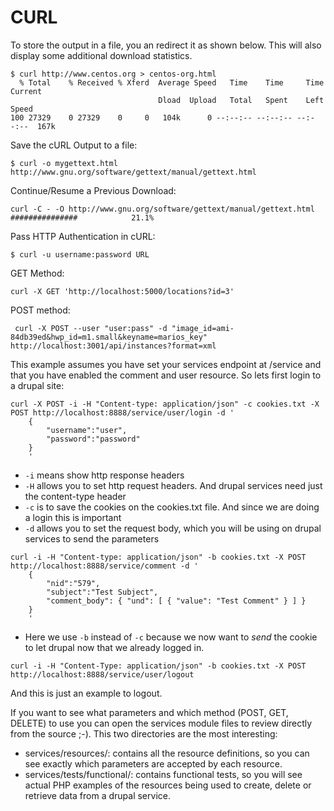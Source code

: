 # CURL

To store the output in a file, you an redirect it as shown below. This will also display some additional download statistics.

```text
$ curl http://www.centos.org > centos-org.html
  % Total    % Received % Xferd  Average Speed   Time    Time     Time  Current
                                 Dload  Upload   Total   Spent    Left  Speed
100 27329    0 27329    0     0   104k      0 --:--:-- --:--:-- --:--:--  167k
```

Save the cURL Output to a file:

```text
$ curl -o mygettext.html http://www.gnu.org/software/gettext/manual/gettext.html
```

Continue/Resume a Previous Download:

```text
curl -C - -O http://www.gnu.org/software/gettext/manual/gettext.html
###############            21.1%
```

Pass HTTP Authentication in cURL:

```text
$ curl -u username:password URL
```

GET Method:

```text
curl -X GET 'http://localhost:5000/locations?id=3'
```

POST method:

```text
 curl -X POST --user "user:pass" -d "image_id=ami-84db39ed&hwp_id=m1.small&keyname=marios_key"  http://localhost:3001/api/instances?format=xml
```

This example assumes you have set your services endpoint at /service and that you have enabled the comment and user resource. So lets first login to a drupal site:

```text
curl -X POST -i -H "Content-type: application/json" -c cookies.txt -X POST http://localhost:8888/service/user/login -d '
    {
        "username":"user",
        "password":"password"
    }
    '
```

* `-i` means show http response headers
* `-H` allows you to set http request headers. And drupal services need just the content-type header
* `-c` is to save the cookies on the cookies.txt file. And since we are doing a login this is important
* `-d` allows you to set the request body, which you will be using on drupal services to send the parameters

```text
curl -i -H "Content-type: application/json" -b cookies.txt -X POST http://localhost:8888/service/comment -d '
    {
        "nid":"579",
        "subject":"Test Subject",
        "comment_body": { "und": [ { "value": "Test Comment" } ] }
    }
    '
```

* Here we use `-b` instead of `-c` because we now want to _send_ the cookie to let drupal now that we already logged in.

```text
curl -i -H "Content-Type: application/json" -b cookies.txt -X POST http://localhost:8888/service/user/logout
```

And this is just an example to logout.

If you want to see what parameters and which method \(POST, GET, DELETE\) to use you can open the services module files to review directly from the source ;-\). This two directories are the most interesting:

* services/resources/: contains all the resource definitions, so you can see exactly which parameters are accepted by each resource.
* services/tests/functional/: contains functional tests, so you will see actual PHP examples of the resources being used to create, delete or retrieve data from a drupal service.

